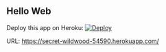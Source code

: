 Hello Web
----------

Deploy this app on Heroku: [![Deploy](https://www.herokucdn.com/deploy/button.svg)](https://heroku.com/deploy)

URL: https://secret-wildwood-54590.herokuapp.com/
